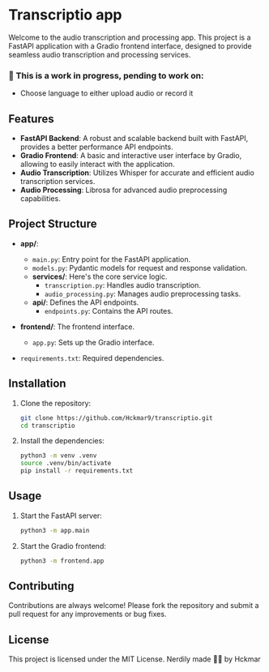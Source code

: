 # Transcriptio app

Welcome to the audio transcription and processing app. This project is a FastAPI application with a Gradio frontend interface, designed to provide seamless audio transcription and processing services.

### 🚨 This is a work in progress, pending to work on:

- Choose language to either upload audio or record it

## Features

- **FastAPI Backend**: A robust and scalable backend built with FastAPI, provides a better performance API endpoints.
- **Gradio Frontend**: A basic and interactive user interface by Gradio, allowing to easily interact with the application.
- **Audio Transcription**: Utilizes Whisper for accurate and efficient audio transcription services.
- **Audio Processing**: Librosa for advanced audio preprocessing capabilities.

## Project Structure

- **app/**:

  - `main.py`: Entry point for the FastAPI application.
  - `models.py`: Pydantic models for request and response validation.
  - **services/**: Here's the core service logic.
    - `transcription.py`: Handles audio transcription.
    - `audio_processing.py`: Manages audio preprocessing tasks.
  - **api/**: Defines the API endpoints.
    - `endpoints.py`: Contains the API routes.

- **frontend/**: The frontend interface.

  - `app.py`: Sets up the Gradio interface.

- `requirements.txt`: Required dependencies.

## Installation

1. Clone the repository:

   ```bash
   git clone https://github.com/Hckmar9/transcriptio.git
   cd transcriptio
   ```

2. Install the dependencies:
   ```bash
   python3 -m venv .venv
   source .venv/bin/activate
   pip install -r requirements.txt
   ```

## Usage

1. Start the FastAPI server:

   ```bash
   python3 -m app.main
   ```

2. Start the Gradio frontend:
   ```bash
   python3 -m frontend.app
   ```

## Contributing

Contributions are always welcome! Please fork the repository and submit a pull request for any improvements or bug fixes.

## License

This project is licensed under the MIT License.
Nerdily made 👩‍💻 by Hckmar
